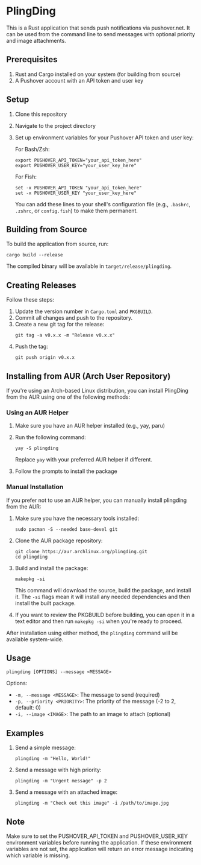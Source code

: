 # PlingDing

This is a Rust application that sends push notifications via pushover.net. It can be used from the command line to send messages with optional priority and image attachments.

## Prerequisites

1. Rust and Cargo installed on your system (for building from source)
2. A Pushover account with an API token and user key

## Setup

1. Clone this repository
2. Navigate to the project directory
3. Set up environment variables for your Pushover API token and user key:

   For Bash/Zsh:
   ```
   export PUSHOVER_API_TOKEN="your_api_token_here"
   export PUSHOVER_USER_KEY="your_user_key_here"
   ```

   For Fish:
   ```
   set -x PUSHOVER_API_TOKEN "your_api_token_here"
   set -x PUSHOVER_USER_KEY "your_user_key_here"
   ```

   You can add these lines to your shell's configuration file (e.g., `.bashrc`, `.zshrc`, or `config.fish`) to make them permanent.

## Building from Source

To build the application from source, run:

```
cargo build --release
```

The compiled binary will be available in `target/release/plingding`.

## Creating Releases

Follow these steps:

1. Update the version number in `Cargo.toml` and `PKGBUILD`.
2. Commit all changes and push to the repository.
3. Create a new git tag for the release:
   ```
   git tag -a v0.x.x -m "Release v0.x.x"
   ```
4. Push the tag:
   ```
   git push origin v0.x.x
   ```

## Installing from AUR (Arch User Repository)

If you're using an Arch-based Linux distribution, you can install PlingDing from the AUR using one of the following methods:

### Using an AUR Helper

1. Make sure you have an AUR helper installed (e.g., yay, paru)
2. Run the following command:

   ```
   yay -S plingding
   ```

   Replace `yay` with your preferred AUR helper if different.

3. Follow the prompts to install the package

### Manual Installation

If you prefer not to use an AUR helper, you can manually install plingding from the AUR:

1. Make sure you have the necessary tools installed:
   ```
   sudo pacman -S --needed base-devel git
   ```

2. Clone the AUR package repository:
   ```
   git clone https://aur.archlinux.org/plingding.git
   cd plingding
   ```

3. Build and install the package:
   ```
   makepkg -si
   ```

   This command will download the source, build the package, and install it. The `-si` flags mean it will install any needed dependencies and then install the built package.

4. If you want to review the PKGBUILD before building, you can open it in a text editor and then run `makepkg -si` when you're ready to proceed.

After installation using either method, the `plingding` command will be available system-wide.

## Usage

```
plingding [OPTIONS] --message <MESSAGE>
```

Options:
- `-m, --message <MESSAGE>`: The message to send (required)
- `-p, --priority <PRIORITY>`: The priority of the message (-2 to 2, default: 0)
- `-i, --image <IMAGE>`: The path to an image to attach (optional)

## Examples

1. Send a simple message:
   ```
   plingding -m "Hello, World!"
   ```

2. Send a message with high priority:
   ```
   plingding -m "Urgent message" -p 2
   ```

3. Send a message with an attached image:
   ```
   plingding -m "Check out this image" -i /path/to/image.jpg
   ```

## Note

Make sure to set the PUSHOVER_API_TOKEN and PUSHOVER_USER_KEY environment variables before running the application. If these environment variables are not set, the application will return an error message indicating which variable is missing.
